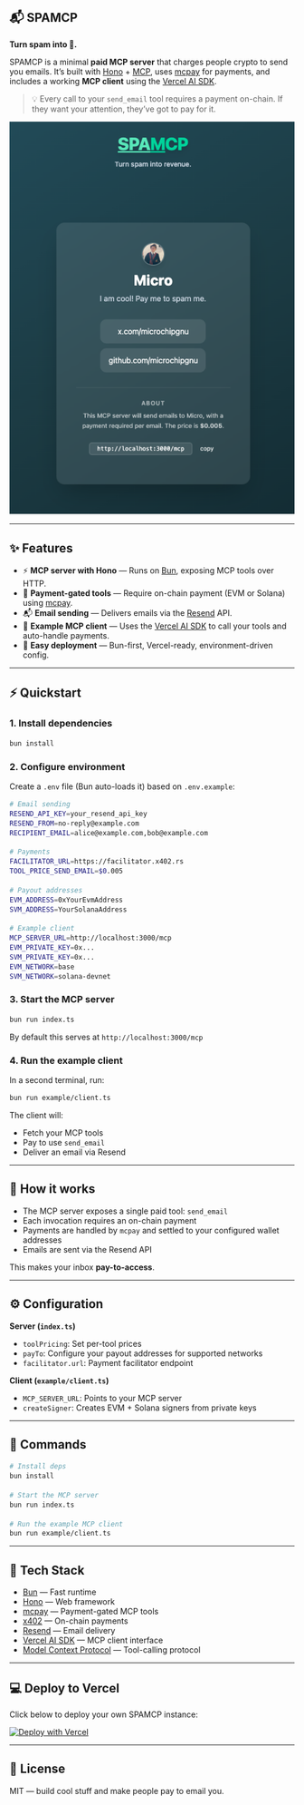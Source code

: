 ## 📬 SPAMCP

**Turn spam into 💸.**

SPAMCP is a minimal **paid MCP server** that charges people crypto to send you emails.
It’s built with [Hono](https://hono.dev) + [MCP](https://modelcontextprotocol.io), uses [mcpay](https://mcpay.tech) for payments, and includes a working **MCP client** using the [Vercel AI SDK](https://sdk.vercel.ai).

> 💡 Every call to your `send_email` tool requires a payment on-chain.
> If they want your attention, they’ve got to pay for it.

![](/image.png)

---

## ✨ Features

* ⚡ **MCP server with Hono** — Runs on [Bun](https://bun.com), exposing MCP tools over HTTP.
* 💸 **Payment-gated tools** — Require on-chain payment (EVM or Solana) using [mcpay](https://mcpay.tech).
* 📬 **Email sending** — Delivers emails via the [Resend](https://resend.com) API.
* 🤖 **Example MCP client** — Uses the [Vercel AI SDK](https://sdk.vercel.ai) to call your tools and auto-handle payments.
* 🧩 **Easy deployment** — Bun-first, Vercel-ready, environment-driven config.

---

## ⚡ Quickstart

### 1. Install dependencies

```bash
bun install
```

### 2. Configure environment

Create a `.env` file (Bun auto-loads it) based on `.env.example`:

```bash
# Email sending
RESEND_API_KEY=your_resend_api_key
RESEND_FROM=no-reply@example.com
RECIPIENT_EMAIL=alice@example.com,bob@example.com

# Payments
FACILITATOR_URL=https://facilitator.x402.rs
TOOL_PRICE_SEND_EMAIL=$0.005

# Payout addresses
EVM_ADDRESS=0xYourEvmAddress
SVM_ADDRESS=YourSolanaAddress

# Example client
MCP_SERVER_URL=http://localhost:3000/mcp
EVM_PRIVATE_KEY=0x...
SVM_PRIVATE_KEY=0x...
EVM_NETWORK=base
SVM_NETWORK=solana-devnet
```

### 3. Start the MCP server

```bash
bun run index.ts
```

By default this serves at `http://localhost:3000/mcp`

### 4. Run the example client

In a second terminal, run:

```bash
bun run example/client.ts
```

The client will:

* Fetch your MCP tools
* Pay to use `send_email`
* Deliver an email via Resend

---

## 🧠 How it works

* The MCP server exposes a single paid tool: `send_email`
* Each invocation requires an on-chain payment
* Payments are handled by `mcpay` and settled to your configured wallet addresses
* Emails are sent via the Resend API

This makes your inbox **pay-to-access**.

---

## ⚙️ Configuration

**Server (`index.ts`)**

* `toolPricing`: Set per-tool prices
* `payTo`: Configure your payout addresses for supported networks
* `facilitator.url`: Payment facilitator endpoint

**Client (`example/client.ts`)**

* `MCP_SERVER_URL`: Points to your MCP server
* `createSigner`: Creates EVM + Solana signers from private keys

---

## 🧪 Commands

```bash
# Install deps
bun install

# Start the MCP server
bun run index.ts

# Run the example MCP client
bun run example/client.ts
```

---

## 🧩 Tech Stack

* [Bun](https://bun.com) — Fast runtime
* [Hono](https://hono.dev) — Web framework
* [mcpay](https://mcpay.tech) — Payment-gated MCP tools
* [x402](https://x402.org) — On-chain payments
* [Resend](https://resend.com) — Email delivery
* [Vercel AI SDK](https://sdk.vercel.ai) — MCP client interface
* [Model Context Protocol](https://modelcontextprotocol.io) — Tool-calling protocol

---

## 💻 Deploy to Vercel

Click below to deploy your own SPAMCP instance:

[![Deploy with Vercel](https://vercel.com/button)](https://vercel.com/new/clone?repository-url=https://github.com/microchipgnu/x402-email-mcp&project-name=x402-email-mcp&repository-name=x402-email-mcp&env=RECIPIENT_EMAIL,RESEND_FROM,RESEND_API_KEY,EVM_ADDRESS,SVM_ADDRESS,TITLE,DESCRIPTION,IMAGE_URL,URLS)

---

## 📜 License

MIT — build cool stuff and make people pay to email you.